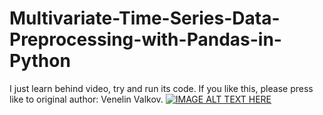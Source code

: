 # Multivariate-Time-Series-Data-Preprocessing-with-Pandas-in-Python
I just learn behind video, try and run its code. If you like this, please press like to original author: Venelin Valkov.
[![IMAGE ALT TEXT HERE](https://img.youtube.com/vi/jR0phoeXjrc/0.jpg)](https://www.youtube.com/watch?v=jR0phoeXjrc)
